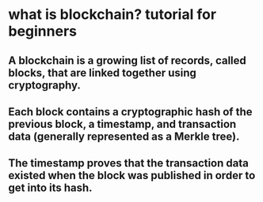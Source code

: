 



# what is blockchain? tutorial for beginners
## A blockchain is a growing list of records, called blocks, that are linked together using cryptography. 
## Each block contains a cryptographic hash of the previous block, a timestamp, and transaction data (generally represented as a Merkle tree).
## The timestamp proves that the transaction data existed when the block was published in order to get into its hash. 
